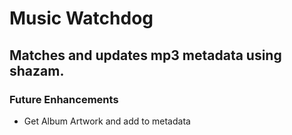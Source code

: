 # Music Watchdog

## Matches and updates mp3 metadata using shazam.

### Future Enhancements

- Get Album Artwork and add to metadata